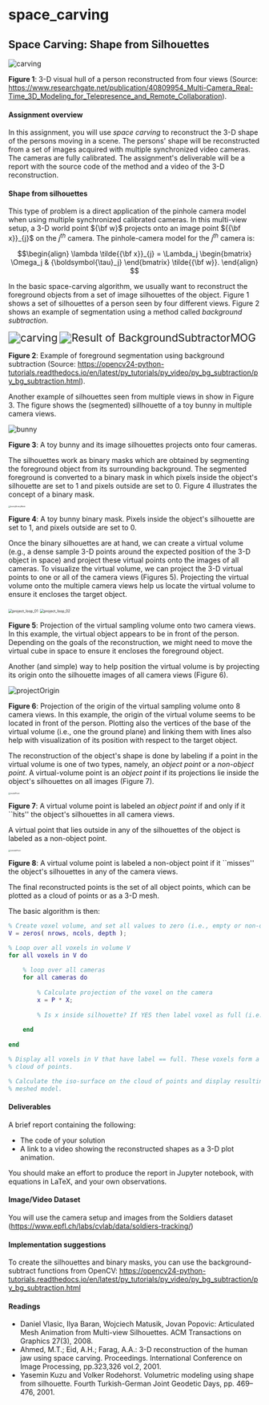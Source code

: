 # space_carving

## Space Carving: Shape from Silhouettes

![carving](https://www.researchgate.net/profile/Bruno-Raffin/publication/40809954/figure/fig10/AS:325729033179155@1454671261615/Visual-hull-of-a-person-with-4-views_W640.jpg)

**Figure 1**: 3-D visual hull of a person reconstructed from four views (Source: https://www.researchgate.net/publication/40809954_Multi-Camera_Real-Time_3D_Modeling_for_Telepresence_and_Remote_Collaboration).

#### Assignment overview

In this assignment, you will use *space carving* to reconstruct the 3-D shape of the persons moving in a scene. The persons' shape will be reconstructed from a set of images acquired with multiple synchronized video cameras. The cameras are fully calibrated. The assignment's deliverable will be a report with the source code of the method and a video of the 3-D reconstruction. 

#### Shape from silhouettes

This type of problem is a direct application of the pinhole camera model when using multiple synchronized calibrated cameras. In this multi-view setup, a 3-D world point ${\bf w}$ projects onto an image point ${{\bf x}}_{j}$ on the $j^{th}$ camera. The pinhole-camera model for the  $j^{th}$ camera is: 
```math
\begin{align}
\lambda \tilde{{\bf x}}_{j} = 
\Lambda_j
\begin{bmatrix}
  \Omega_j & {\boldsymbol{\tau}_j}
  \end{bmatrix} \tilde{{\bf w}}. 
\end{align}  
```
In the basic space-carving algorithm, we usually want to reconstruct the foreground objects from a set of image silhouettes of the object. Figure 1 shows a set of silhouettes of a person seen by four different views. Figure 2 shows an example of segmentation using a method called *background subtraction*. 

<img src="https://opencv24-python-tutorials.readthedocs.io/en/latest/_images/resframe.jpg" alt="carving" style="zoom:150%;" />

<img src="https://opencv24-python-tutorials.readthedocs.io/en/latest/_images/resmog.jpg" alt="Result of BackgroundSubtractorMOG" style="zoom:150%;" />

**Figure 2**: Example of foreground segmentation using background subtraction (Source: https://opencv24-python-tutorials.readthedocs.io/en/latest/py_tutorials/py_video/py_bg_subtraction/py_bg_subtraction.html).

Another example of silhouettes seen from multiple views in show in Figure 3. The figure shows the (segmented) sillhouette of a toy bunny in multiple camera views. 

![bunny](bunny.png)

**Figure 3**: A toy bunny and its image silhouettes projects onto four cameras. 

The silhouettes work as binary masks which are obtained by segmenting the foreground object from its surrounding background.  The segmented foreground is converted to a binary mask in which pixels inside the object's silhouette are set to 1 and pixels outside are set to 0. Figure 4 illustrates the concept of a binary mask.

<img src="bunnyBinaryMask.png" alt="bunnyBinaryMask" style="zoom: 25%;" />

**Figure 4**: A toy bunny binary mask. Pixels inside the object's silhouette are set to 1, and pixels outside are set to 0.

Once the binary silhouettes are at hand, we can create a virtual volume (e.g., a dense sample 3-D points around the expected position of the 3-D object in space) and project these virtual points onto the images of all cameras. To visualize the virtual volume, we can project the 3-D virtual points to one or all of the camera views (Figures 5). Projecting the virtual volume onto the multiple camera views help us locate the virtual volume to ensure it encloses the target object. 

<img src="project_loop_01.png" alt="project_loop_01" style="zoom:50%;" />

<img src="project_loop_02.png" alt="project_loop_02" style="zoom:50%;" />

**Figure 5**: Projection of the virtual sampling volume onto two camera views. In this example, the virtual object appears to be in front of the person. Depending on the goals of the reconstruction, we might need to move the virtual cube in space to ensure it encloses the foreground object.  

Another (and simple) way to help position the virtual volume is by projecting its origin onto the silhouette images of all camera views (Figure 6). 

![projectOrigin](projectOrigin.png)

**Figure 6**: Projection of the origin of the virtual sampling volume onto 8 camera views. In this example, the origin of the virtual volume seems to be located in front of the person. Plotting also the vertices of the base of the virtual volume (i.e., one the ground plane) and linking them with lines also help with visualization of its position with respect to the target object. 

The reconstruction of the object's shape is done by labeling if a point in the virtual volume is one of two types, namely, an *object point* or a *non-object point*. A virtual-volume point is an *object point* if its projections lie inside the object's silhouettes on all images (Figure 7).

<img src="insidePoint.png" alt="insidePoint" style="zoom: 25%;" />

**Figure 7**: A virtual volume point is labeled an *object point* if and only if it ``hits'' the object's silhouettes in all camera views. 

A virtual point that lies outside in any of the silhouettes of the object is labeled as a non-object point.



<img src="outsidePoint.png" alt="outsidePoint" style="zoom:25%;" />

**Figure 8**: A virtual volume point is labeled a non-object point if it ``misses'' the object's silhouettes in any of the camera views. 

The final reconstructed points is the set of all object points, which can be plotted as a cloud of points or as a 3-D mesh. 

The basic algorithm is then: 

```matlab
% Create voxel volume, and set all values to zero (i.e., empty or non-object point)
V = zeros( nrows, ncols, depth ); 

% Loop over all voxels in volume V
for all voxels in V do
    
    % loop over all cameras
    for all cameras do
       
        % Calculate projection of the voxel on the camera
        x = P * X;
        
        % Is x inside silhouette? If YES then label voxel as full (i.e., object point). 
        
    end
    
end

% Display all voxels in V that have label == full. These voxels form a
% cloud of points. 

% Calculate the iso-surface on the cloud of points and display resulting
% meshed model. 
```



#### Deliverables

A brief report containing the following: 

- The code of your solution 
- A link to a video showing the reconstructed shapes as a 3-D plot animation. 

You should make an effort to produce the report in Jupyter notebook, with equations in LaTeX, and your own observations. 



#### Image/Video Dataset

You will use the camera setup and images from the Soldiers dataset (https://www.epfl.ch/labs/cvlab/data/soldiers-tracking/) 

#### Implementation suggestions

To create the silhouettes and binary masks, you can use the background-subtract functions from OpenCV: https://opencv24-python-tutorials.readthedocs.io/en/latest/py_tutorials/py_video/py_bg_subtraction/py_bg_subtraction.html



#### Readings

- Daniel Vlasic, Ilya Baran, Wojciech Matusik, Jovan Popovic: Articulated Mesh Animation from Multi-view Silhouettes. ACM Transactions on Graphics 27(3), 2008. 
- Ahmed, M.T.; Eid, A.H.; Farag, A.A.: 3-D reconstruction of the human jaw using space carving. Proceedings. International Conference on Image Processing, pp.323,326 vol.2, 2001. 
- Yasemin Kuzu and Volker Rodehorst. Volumetric modeling using shape from silhouette. Fourth Turkish-German Joint Geodetic Days, pp. 469–476, 2001. 

#### 
